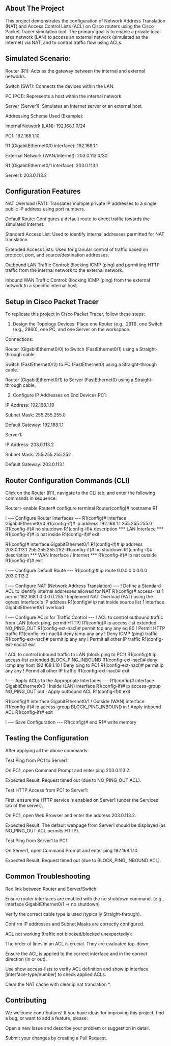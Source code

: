  ## About The Project
This project demonstrates the configuration of Network Address Translation (NAT) and Access Control Lists (ACL) on Cisco routers using the Cisco Packet Tracer simulation tool. The primary goal is to enable a private local area network (LAN) to access an external network (simulated as the Internet) via NAT, and to control traffic flow using ACLs.

## Simulated Scenario:

Router (R1): Acts as the gateway between the internal and external networks.

Switch (SW1): Connects the devices within the LAN.

PC (PC1): Represents a host within the internal network.

Server (Server1): Simulates an Internet server or an external host.

Addressing Scheme Used (Example):

Internal Network (LAN): 192.168.1.0/24

PC1: 192.168.1.10

R1 (GigabitEthernet0/0 interface): 192.168.1.1

External Network (WAN/Internet): 203.0.113.0/30

R1 (GigabitEthernet0/1 interface): 203.0.113.1

Server1: 203.0.113.2

## Configuration Features
NAT Overload (PAT): Translates multiple private IP addresses to a single public IP address using port numbers.

Default Route: Configures a default route to direct traffic towards the simulated Internet.

Standard Access List: Used to identify internal addresses permitted for NAT translation.

Extended Access Lists: Used for granular control of traffic based on protocol, port, and source/destination addresses.

Outbound LAN Traffic Control: Blocking ICMP (ping) and permitting HTTP traffic from the internal network to the external network.

Inbound WAN Traffic Control: Blocking ICMP (ping) from the external network to a specific internal host.

## Setup in Cisco Packet Tracer
To replicate this project in Cisco Packet Tracer, follow these steps:

1. Design the Topology
Devices: Place one Router (e.g., 2911), one Switch (e.g., 2960), one PC, and one Server on the workspace.

Connections:

Router (GigabitEthernet0/0) to Switch (FastEthernet0/1) using a Straight-through cable.

Switch (FastEthernet0/2) to PC (FastEthernet0) using a Straight-through cable.

Router (GigabitEthernet0/1) to Server (FastEthernet0) using a Straight-through cable.

2. Configure IP Addresses on End Devices
PC1:

IP Address: 192.168.1.10

Subnet Mask: 255.255.255.0

Default Gateway: 192.168.1.1

Server1:

IP Address: 203.0.113.2

Subnet Mask: 255.255.255.252

Default Gateway: 203.0.113.1

## Router Configuration Commands (CLI)
Click on the Router (R1), navigate to the CLI tab, and enter the following commands in sequence:

Router> enable
Router# configure terminal
Router(config)# hostname R1

! --- Configure Router Interfaces ---
R1(config)# interface GigabitEthernet0/0
R1(config-if)# ip address 192.168.1.1 255.255.255.0
R1(config-if)# no shutdown
R1(config-if)# description *** LAN Interface ***
R1(config-if)# ip nat inside
R1(config-if)# exit

R1(config)# interface GigabitEthernet0/1
R1(config-if)# ip address 203.0.113.1 255.255.255.252
R1(config-if)# no shutdown
R1(config-if)# description *** WAN Interface / Internet ***
R1(config-if)# ip nat outside
R1(config-if)# exit

! --- Configure Default Route ---
R1(config)# ip route 0.0.0.0 0.0.0.0 203.0.113.2

! --- Configure NAT (Network Address Translation) ---
! Define a Standard ACL to identify internal addresses allowed for NAT
R1(config)# access-list 1 permit 192.168.1.0 0.0.0.255
! Implement NAT Overload (PAT) using the egress interface's IP address
R1(config)# ip nat inside source list 1 interface GigabitEthernet0/1 overload

! --- Configure ACLs for Traffic Control ---
! ACL to control outbound traffic from LAN (block ping, permit HTTP)
R1(config)# ip access-list extended NO_PING_OUT
R1(config-ext-nacl)# permit tcp any any eq 80  ! Permit HTTP traffic
R1(config-ext-nacl)# deny icmp any any        ! Deny ICMP (ping) traffic
R1(config-ext-nacl)# permit ip any any        ! Permit all other IP traffic
R1(config-ext-nacl)# exit

! ACL to control inbound traffic to LAN (block ping to PC1)
R1(config)# ip access-list extended BLOCK_PING_INBOUND
R1(config-ext-nacl)# deny icmp any host 192.168.1.10  ! Deny ping to PC1
R1(config-ext-nacl)# permit ip any any                ! Permit all other IP traffic
R1(config-ext-nacl)# exit

! --- Apply ACLs to the Appropriate Interfaces ---
R1(config)# interface GigabitEthernet0/0  ! Inside (LAN) interface
R1(config-if)# ip access-group NO_PING_OUT out  ! Apply outbound ACL
R1(config-if)# exit

R1(config)# interface GigabitEthernet0/1  ! Outside (WAN) interface
R1(config-if)# ip access-group BLOCK_PING_INBOUND in ! Apply inbound ACL
R1(config-if)# exit

! --- Save Configuration ---
R1(config)# end
R1# write memory

## Testing the Configuration
After applying all the above commands:

Test Ping from PC1 to Server1:

On PC1, open Command Prompt and enter ping 203.0.113.2.

Expected Result: Request timed out (due to NO_PING_OUT ACL).

Test HTTP Access from PC1 to Server1:

First, ensure the HTTP service is enabled on Server1 (under the Services tab of the server).

On PC1, open Web Browser and enter the address 203.0.113.2.

Expected Result: The default webpage from Server1 should be displayed (as NO_PING_OUT ACL permits HTTP).

Test Ping from Server1 to PC1:

On Server1, open Command Prompt and enter ping 192.168.1.10.

Expected Result: Request timed out (due to BLOCK_PING_INBOUND ACL).

## Common Troubleshooting
Red link between Router and Server/Switch:

Ensure router interfaces are enabled with the no shutdown command. (e.g., interface GigabitEthernet0/1 -> no shutdown)

Verify the correct cable type is used (typically Straight-through).

Confirm IP addresses and Subnet Masks are correctly configured.

ACL not working (traffic not blocked/blocked unexpectedly):

The order of lines in an ACL is crucial. They are evaluated top-down.

Ensure the ACL is applied to the correct interface and in the correct direction (in or out).

Use show access-lists to verify ACL definition and show ip interface [interface-type/number] to check applied ACLs.

Clear the NAT cache with clear ip nat translation *.

## Contributing
We welcome contributions! If you have ideas for improving this project, find a bug, or want to add a feature, please:

Open a new Issue and describe your problem or suggestion in detail.

Submit your changes by creating a Pull Request.

